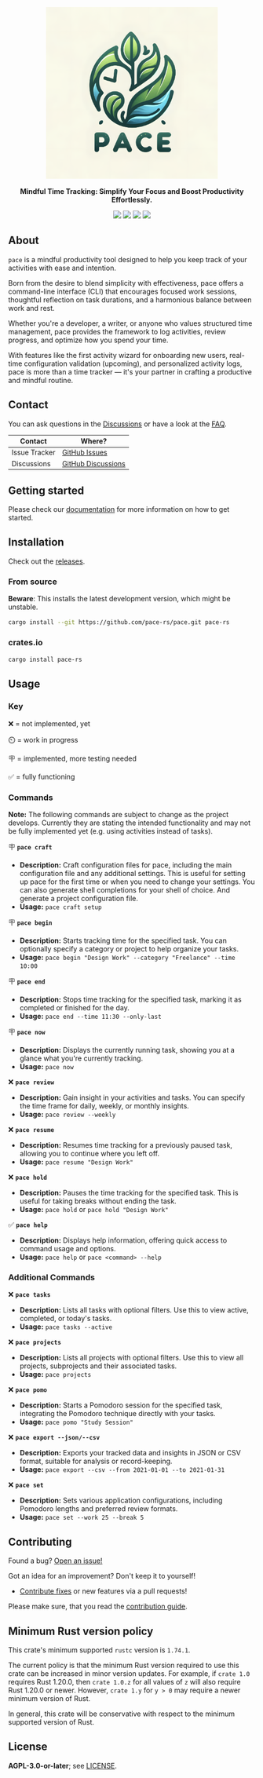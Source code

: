 <p align="center">
<img src="https://raw.githubusercontent.com/pace-rs/assets/main/logos/readme_header.png" height="350" />
</p>
<p align="center"><b>Mindful Time Tracking: Simplify Your Focus and Boost Productivity Effortlessly.</b></p>

<p align="center">
<a href="https://crates.io/crates/pace-rs"><img src="https://img.shields.io/crates/v/pace-rs.svg" /></a>
<a href="https://docs.rs/pace-rs/"><img src="https://img.shields.io/docsrs/pace-rs?style=flat&amp;labelColor=1c1d42&amp;color=4f396a&amp;logo=Rust&amp;logoColor=white" /></a>
<a href="https://raw.githubusercontent.com/pace-rs/pace/main/LICENSE"><img src="https://img.shields.io/badge/license-AGPLv3+-red.svg" /></a>
<a href="https://crates.io/crates/pace-rs"><img src="https://img.shields.io/crates/d/pace-rs.svg" /></a>
<p>

## About

`pace` is a mindful productivity tool designed to help you keep track of your
activities with ease and intention.

Born from the desire to blend simplicity with effectiveness, pace offers a
command-line interface (CLI) that encourages focused work sessions, thoughtful
reflection on task durations, and a harmonious balance between work and rest.

Whether you're a developer, a writer, or anyone who values structured time
management, pace provides the framework to log activities, review progress, and
optimize how you spend your time.

With features like the first activity wizard for onboarding new users, real-time
configuration validation (upcoming), and personalized activity logs, pace is
more than a time tracker — it's your partner in crafting a productive and
mindful routine.

## Contact

You can ask questions in the
[Discussions](https://github.com/pace-rs/pace/discussions) or have a look at the
[FAQ](https://pace.cli.rs/docs/FAQ.html).

| Contact       | Where?                                                             |
| ------------- | ------------------------------------------------------------------ |
| Issue Tracker | [GitHub Issues](https://github.com/pace-rs/pace/issues/new/choose) |
| Discussions   | [GitHub Discussions](https://github.com/pace-rs/discussions)       |

## Getting started

Please check our [documentation](https://pace.cli.rs/docs/getting_started.html)
for more information on how to get started.

## Installation

<!-- TODO! ### From binaries

#### [cargo-binstall](https://crates.io/crates/cargo-binstall)

```bash
cargo binstall pace-rs
``` -->

<!-- TODO! #### Windows

##### [Scoop](https://scoop.sh/)

```bash
scoop install pace
``` -->

Check out the [releases](https://github.com/pace-rs/pace/releases).

### From source

**Beware**: This installs the latest development version, which might be
unstable.

```bash
cargo install --git https://github.com/pace-rs/pace.git pace-rs
```

### crates.io

```bash
cargo install pace-rs
```

## Usage

### Key

❌ = not implemented, yet

⏲️ = work in progress

🪧 = implemented, more testing needed

✅ = fully functioning

### Commands

**Note:** The following commands are subject to change as the project develops.
Currently they are stating the intended functionality and may not be fully
implemented yet (e.g. using activities instead of tasks).

🪧 **`pace craft`**

- **Description:** Craft configuration files for pace, including the main
  configuration file and any additional settings. This is useful for setting up
  pace for the first time or when you need to change your settings. You can also
  generate shell completions for your shell of choice. And generate a project
  configuration file.
- **Usage:** `pace craft setup`

🪧 **`pace begin`**

- **Description:** Starts tracking time for the specified task. You can
  optionally specify a category or project to help organize your tasks.
- **Usage:** `pace begin "Design Work" --category "Freelance" --time 10:00`

🪧 **`pace end`**

- **Description:** Stops time tracking for the specified task, marking it as
  completed or finished for the day.
- **Usage:** `pace end --time 11:30 --only-last`

🪧 **`pace now`**

- **Description:** Displays the currently running task, showing you at a glance
  what you're currently tracking.
- **Usage:** `pace now`

❌ **`pace review`**

- **Description:** Gain insight in your activities and tasks. You can specify
  the time frame for daily, weekly, or monthly insights.
- **Usage:** `pace review --weekly`

❌ **`pace resume`**

- **Description:** Resumes time tracking for a previously paused task, allowing
  you to continue where you left off.
- **Usage:** `pace resume "Design Work"`

❌ **`pace hold`**

- **Description:** Pauses the time tracking for the specified task. This is
  useful for taking breaks without ending the task.
- **Usage:** `pace hold` or `pace hold "Design Work"`

✅ **`pace help`**

- **Description:** Displays help information, offering quick access to command
  usage and options.
- **Usage:** `pace help` or `pace <command> --help`

### Additional Commands

❌ **`pace tasks`**

- **Description:** Lists all tasks with optional filters. Use this to view
  active, completed, or today's tasks.
- **Usage:** `pace tasks --active`

❌ **`pace projects`**

- **Description:** Lists all projects with optional filters. Use this to view
  all projects, subprojects and their associated tasks.
- **Usage:** `pace projects`

❌ **`pace pomo`**

- **Description:** Starts a Pomodoro session for the specified task, integrating
  the Pomodoro technique directly with your tasks.
- **Usage:** `pace pomo "Study Session"`

❌ **`pace export --json/--csv`**

- **Description:** Exports your tracked data and insights in JSON or CSV format,
  suitable for analysis or record-keeping.
- **Usage:** `pace export --csv --from 2021-01-01 --to 2021-01-31`

❌ **`pace set`**

- **Description:** Sets various application configurations, including Pomodoro
  lengths and preferred review formats.
- **Usage:** `pace set --work 25 --break 5`

## Contributing

Found a bug? [Open an issue!](https://github.com/pace-rs/pace/issues/new/choose)

Got an idea for an improvement? Don't keep it to yourself!

- [Contribute fixes](https://github.com/pace-rs/pace/contribute) or new features
  via a pull requests!

Please make sure, that you read the
[contribution guide](https://pace.cli.rs/docs/contributing_to_pace.html).

## Minimum Rust version policy

This crate's minimum supported `rustc` version is `1.74.1`.

The current policy is that the minimum Rust version required to use this crate
can be increased in minor version updates. For example, if `crate 1.0` requires
Rust 1.20.0, then `crate 1.0.z` for all values of `z` will also require Rust
1.20.0 or newer. However, `crate 1.y` for `y > 0` may require a newer minimum
version of Rust.

In general, this crate will be conservative with respect to the minimum
supported version of Rust.

## License

**AGPL-3.0-or-later**; see [LICENSE](./LICENSE).
